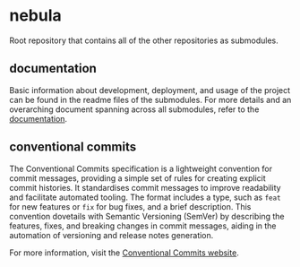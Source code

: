 # nebula

Root repository that contains all of the other repositories as submodules.

## documentation

Basic information about development, deployment, and usage of the project can be found in the readme files of the submodules. For more details and an overarching document spanning across all submodules, refer to the [documentation]().

## conventional commits

The Conventional Commits specification is a lightweight convention for commit messages, providing a simple set of rules for creating explicit commit histories. It standardises commit messages to improve readability and facilitate automated tooling. The format includes a type, such as `feat` for new features or `fix` for bug fixes, and a brief description. This convention dovetails with Semantic Versioning (SemVer) by describing the features, fixes, and breaking changes in commit messages, aiding in the automation of versioning and release notes generation.

For more information, visit the [Conventional Commits website](https://www.conventionalcommits.org/en/v1.0.0/).
